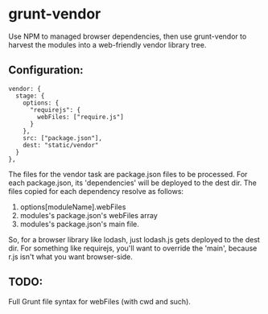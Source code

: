 grunt-vendor
============

Use NPM to managed browser dependencies, then use grunt-vendor to harvest the modules into a web-friendly vendor library tree.

Configuration:
--------------

    vendor: {
      stage: {
        options: {
          "requirejs": {
            webFiles: ["require.js"]
          }
        },
        src: ["package.json"],
        dest: "static/vendor"
      }
    },

The files for the vendor task are package.json files to be processed.
For each package.json, its 'dependencies' will be deployed to the dest
dir.  The files copied for each dependency resolve as follows:

1. options[moduleName].webFiles
2. modules's package.json's webFiles array
3. modules's package.json's main file.

So, for a browser library like lodash, just lodash.js gets deployed
to the dest dir.  For something like requirejs, you'll want to 
override the 'main', because r.js isn't what you want browser-side.

TODO:
-----

Full Grunt file syntax for webFiles (with cwd and such).
